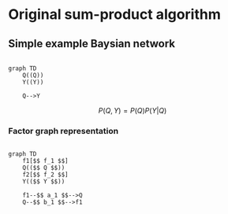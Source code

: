 # Original sum-product algorithm

## Simple example Baysian network

```mermaid

graph TD
    Q((Q))
    Y((Y))

    Q-->Y
```

```math
P(Q, Y) = P(Q)P(Y|Q)
```

### Factor graph representation

```mermaid

graph TD
    f1[$$ f_1 $$]
    Q(($$ Q $$))
    f2[$$ f_2 $$]
    Y(($$ Y $$))
    
    f1--$$ a_1 $$-->Q
    Q--$$ b_1 $$-->f1
    
    

```